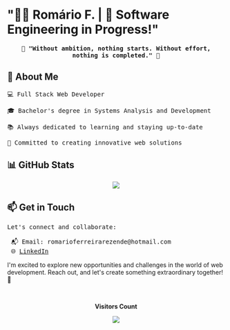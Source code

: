 # "👨‍💻 Romário F. | 🚀 Software Engineering in Progress!"

<p align="center">
  <samp>
    <strong>🚀 "Without ambition, nothing starts. Without effort, nothing is completed." 🚀</strong>
  </samp>
</p>



## 📌 About Me

<pre>💻 Full Stack Web Developer</pre>
<pre>🎓 Bachelor's degree in Systems Analysis and Development</pre>
<pre>📚 Always dedicated to learning and staying up-to-date</pre>
<pre>🌱 Committed to creating innovative web solutions</pre>



## 📊 GitHub Stats



<p align="center">
  <!-- <a href="#"><img src="https://github-readme-stats.vercel.app/api?username=Romariorfr&hide_border=true&show_icons=true&include_all_commits=true&count_private=true&theme=tokyonight&line_height=27"></a>
  <a href="#"><img src="https://github-readme-stats.vercel.app/api/top-langs/?username=Romariorfr&hide=PHP,html,c&theme=tokyonight&hide_border=true&line_height=27"></a>
  <br><br> -->
  <a href="#"><img src="https://github-readme-streak-stats.herokuapp.com?user=Romariorfr&theme=tokyonight&hide_border=true&include_all_commits=true&line_height=27"></a>
</p>

## 📫 Get in Touch

<pre>
Let's connect and collaborate:

 📬 Email: romarioferreirarezende@hotmail.com
 🌐 <a href="https://www.linkedin.com/in/romarioferreiradeveloper/">LinkedIn</a>
</pre>

I'm excited to explore new opportunities and challenges in the world of web development. Reach out, and let's create something extraordinary together! 🚀

<div align="center">
<br><p align="centre"><b>Visitors Count</b></p>  
<p align="center"><img align="center" src="https://profile-counter.glitch.me/{Romariorfr}/count.svg" /></p> 
</div>
